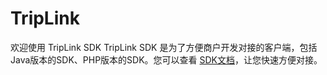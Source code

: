 # TripLink
欢迎使用 TripLink SDK 
TripLink SDK 是为了方便商户开发对接的客户端，包括Java版本的SDK、PHP版本的SDK。您可以查看 [SDK文档](https://api.triplinkintl.com/sdk.html)，让您快速方便对接。


